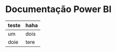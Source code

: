 # Documentação Power BI


|teste   | haha  |
|--------|-------|
|um      | dois  |
|doie    | tere  |
